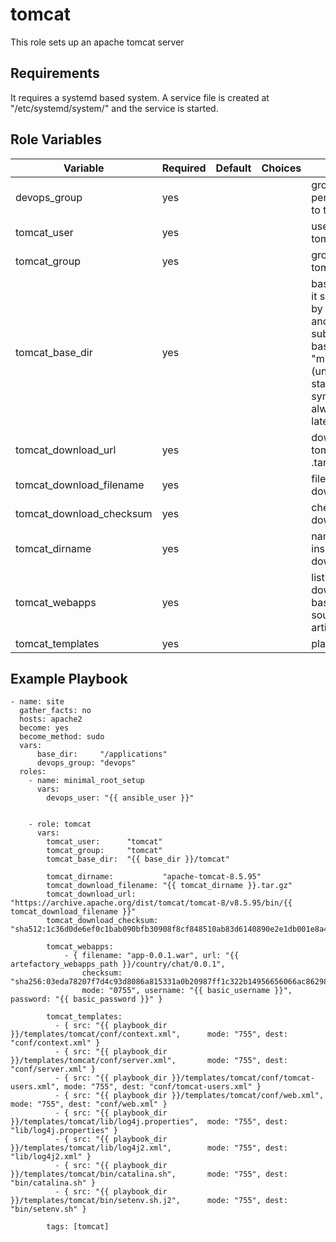 tomcat
=========
This role sets up an apache tomcat server

Requirements
------------
It requires a systemd based system. A service file is created at "/etc/systemd/system/" and the service is started.

Role Variables
--------------
| Variable                 | Required | Default | Choices | Comments                                                                                                                                                                                                                                        |
|--------------------------|----------|---------|---------|-------------------------------------------------------------------------------------------------------------------------------------------------------------------------------------------------------------------------------------------------|
| devops_group             | yes      |         |         | group gets sudoers permissions to switch to tomcat_user                                                                                                                                                                                         |
| tomcat_user              | yes      |         |         | user to own all tomcat related files                                                                                                                                                                                                            |
| tomcat_group             | yes      |         |         | group to own all tomcat related files                                                                                                                                                                                                           |
| tomcat_base_dir          | yes      |         |         | base dir of tomcat - it should be writeable by the devops_group and be a subdirectory of the base_dir from the role "minimal_root_setup". <br/>(unpacked folder will stay here and the symlink current will always point to the latest version) |
| tomcat_download_url      | yes      |         |         | download url of tomcat (linux x64 .tar.gz)                                                                                                                                                                                                      |
| tomcat_download_filename | yes      |         |         | filename of the downloaded archive                                                                                                                                                                                                              |
| tomcat_download_checksum | yes      |         |         | checksum of the downloaded archive                                                                                                                                                                                                              |
| tomcat_dirname           | yes      |         |         | name of the directory inside the downloaded archive                                                                                                                                                                                             |
| tomcat_webapps           | yes      |         |         | list of files to download from basic-auth protected  source, like the artifactory.                                                                                                                                                              |
| tomcat_templates         | yes      |         |         | place all config files                                                                                                                                                                                                                          |

Example Playbook
----------------

    - name: site
      gather_facts: no
      hosts: apache2
      become: yes
      become_method: sudo
      vars:
          base_dir:     "/applications"
          devops_group: "devops"
      roles:
        - name: minimal_root_setup
          vars:
            devops_user: "{{ ansible_user }}"


        - role: tomcat
          vars:
            tomcat_user:      "tomcat"
            tomcat_group:     "tomcat"
            tomcat_base_dir:  "{{ base_dir }}/tomcat"

            tomcat_dirname:           "apache-tomcat-8.5.95"
            tomcat_download_filename: "{{ tomcat_dirname }}.tar.gz"
            tomcat_download_url:      "https://archive.apache.org/dist/tomcat/tomcat-8/v8.5.95/bin/{{ tomcat_download_filename }}"
            tomcat_download_checksum: "sha512:1c36d0de6ef0c1bab090bfb30908f8cf848510ab83d6140890e2e1db001e8a4d0d5982a53c92e4cc7a736de304b22f461706689c48160e24c299dae7a148a673"
            
            tomcat_webapps:
                - { filename: "app-0.0.1.war", url: "{{ artefactory_webapps_path }}/country/chat/0.0.1", 
                    checksum: "sha256:03eda78207f7d4c93d8086a815331a0b20987ff1c322b14956656066ac862982", 
                    mode: "0755", username: "{{ basic_username }}", password: "{{ basic_password }}" }

            tomcat_templates: 
              - { src: "{{ playbook_dir }}/templates/tomcat/conf/context.xml",      mode: "755", dest: "conf/context.xml" }
              - { src: "{{ playbook_dir }}/templates/tomcat/conf/server.xml",       mode: "755", dest: "conf/server.xml" }
              - { src: "{{ playbook_dir }}/templates/tomcat/conf/tomcat-users.xml", mode: "755", dest: "conf/tomcat-users.xml" }
              - { src: "{{ playbook_dir }}/templates/tomcat/conf/web.xml",          mode: "755", dest: "conf/web.xml" }
              - { src: "{{ playbook_dir }}/templates/tomcat/lib/log4j.properties",  mode: "755", dest: "lib/log4j.properties" }
              - { src: "{{ playbook_dir }}/templates/tomcat/lib/log4j2.xml",        mode: "755", dest: "lib/log4j2.xml" }
              - { src: "{{ playbook_dir }}/templates/tomcat/bin/catalina.sh",       mode: "755", dest: "bin/catalina.sh" }
              - { src: "{{ playbook_dir }}/templates/tomcat/bin/setenv.sh.j2",      mode: "755", dest: "bin/setenv.sh" }
                
            tags: [tomcat]
